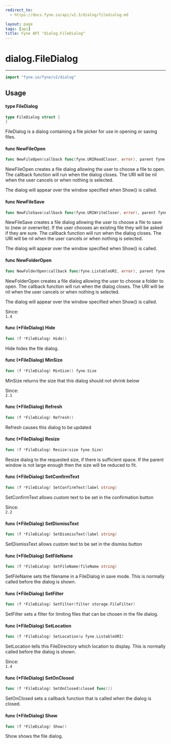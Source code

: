 ```yaml
---
redirect_to:
  - https://docs.fyne.io/api/v2.3/dialog/filedialog.md

layout: page
tags: [api]
title: Fyne API "dialog.FileDialog"
---
```



# dialog.FileDialog
---
```go
import "fyne.io/fyne/v2/dialog"
```

## Usage

#### type FileDialog

```go
type FileDialog struct {
}
```

FileDialog is a dialog containing a file picker for use in opening or saving files.

#### func  NewFileOpen

```go
func NewFileOpen(callback func(fyne.URIReadCloser, error), parent fyne.Window) *FileDialog
```
NewFileOpen creates a file dialog allowing the user to choose a file to open. The callback function will run when the dialog closes. The URI will be nil when the user cancels or when nothing is selected.

The dialog will appear over the window specified when Show() is called.

#### func  NewFileSave

```go
func NewFileSave(callback func(fyne.URIWriteCloser, error), parent fyne.Window) *FileDialog
```
NewFileSave creates a file dialog allowing the user to choose a file to save to (new or overwrite). If the user chooses an existing file they will be asked if they are sure. The callback function will run when the dialog closes. The URI will be nil when the user cancels or when nothing is selected.

The dialog will appear over the window specified when Show() is called.

#### func  NewFolderOpen

```go
func NewFolderOpen(callback func(fyne.ListableURI, error), parent fyne.Window) *FileDialog
```
NewFolderOpen creates a file dialog allowing the user to choose a folder to open. The callback function will run when the dialog closes. The URI will be nil when the user cancels or when nothing is selected.

The dialog will appear over the window specified when Show() is called.


<div class="since">Since: <code>
1.4</code></div>

#### func (*FileDialog) Hide

```go
func (f *FileDialog) Hide()
```
Hide hides the file dialog.

#### func (*FileDialog) MinSize

```go
func (f *FileDialog) MinSize() fyne.Size
```
MinSize returns the size that this dialog should not shrink below


<div class="since">Since: <code>
2.1</code></div>

#### func (*FileDialog) Refresh

```go
func (f *FileDialog) Refresh()
```
Refresh causes this dialog to be updated

#### func (*FileDialog) Resize

```go
func (f *FileDialog) Resize(size fyne.Size)
```
Resize dialog to the requested size, if there is sufficient space. If the parent window is not large enough then the size will be reduced to fit.

#### func (*FileDialog) SetConfirmText

```go
func (f *FileDialog) SetConfirmText(label string)
```
SetConfirmText allows custom text to be set in the confirmation button


<div class="since">Since: <code>
2.2</code></div>

#### func (*FileDialog) SetDismissText

```go
func (f *FileDialog) SetDismissText(label string)
```
SetDismissText allows custom text to be set in the dismiss button

#### func (*FileDialog) SetFileName

```go
func (f *FileDialog) SetFileName(fileName string)
```
SetFileName sets the filename in a FileDialog in save mode. This is normally called before the dialog is shown.

#### func (*FileDialog) SetFilter

```go
func (f *FileDialog) SetFilter(filter storage.FileFilter)
```
SetFilter sets a filter for limiting files that can be chosen in the file dialog.

#### func (*FileDialog) SetLocation

```go
func (f *FileDialog) SetLocation(u fyne.ListableURI)
```
SetLocation tells this FileDirectory which location to display. This is normally called before the dialog is shown.


<div class="since">Since: <code>
1.4</code></div>

#### func (*FileDialog) SetOnClosed

```go
func (f *FileDialog) SetOnClosed(closed func())
```
SetOnClosed sets a callback function that is called when the dialog is closed.

#### func (*FileDialog) Show

```go
func (f *FileDialog) Show()
```
Show shows the file dialog.

